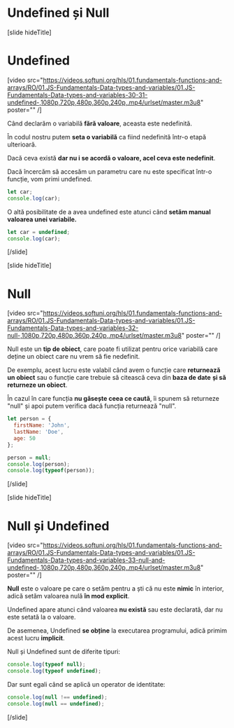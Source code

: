 # Undefined și Null

[slide hideTitle]
# Undefined

[video src="https://videos.softuni.org/hls/01.fundamentals-functions-and-arrays/RO/01.JS-Fundamentals-Data-types-and-variables/01.JS-Fundamentals-Data-types-and-variables-30-31-undefined-,1080p,720p,480p,360p,240p,.mp4/urlset/master.m3u8" poster="" /]

Când declarăm o variabilă **fără valoare**, aceasta este nedefinită.

În codul nostru putem **seta o variabilă** ca fiind nedefinită într-o etapă ulterioară.

Dacă ceva există **dar nu i se acordă o valoare, acel ceva este nedefinit**.

Dacă încercăm să accesăm un parametru care nu este specificat într-o funcție, vom primi undefined.

``` js live
let car;
console.log(car);
```

O altă posibilitate de a avea undefined este atunci când **setăm manual valoarea unei variabile.**

``` js live
let car = undefined;  
console.log(car);
```

[/slide]

[slide hideTitle]

# Null

[video src="https://videos.softuni.org/hls/01.fundamentals-functions-and-arrays/RO/01.JS-Fundamentals-Data-types-and-variables/01.JS-Fundamentals-Data-types-and-variables-32-null-,1080p,720p,480p,360p,240p,.mp4/urlset/master.m3u8" poster="" /]

Null este un **tip de obiect**, care poate fi utilizat pentru orice variabilă care deține un obiect care nu vrem să fie nedefinit.

De exemplu, acest lucru este valabil când avem o funcție care **returnează un obiect** sau o funcție care trebuie să citească ceva din **baza de date** **și să returneze un obiect**.

În cazul în care funcția **nu găsește ceea ce caută**, îi spunem să returneze "null" și apoi putem verifica dacă funcția returnează "null". 

``` js live
let person = {
  firstName: 'John',
  lastName: 'Doe',
  age: 50
};

person = null;
console.log(person);
console.log(typeof(person));

```
[/slide]

[slide hideTitle]

# Null și Undefined

[video src="https://videos.softuni.org/hls/01.fundamentals-functions-and-arrays/RO/01.JS-Fundamentals-Data-types-and-variables/01.JS-Fundamentals-Data-types-and-variables-33-null-and-undefined-,1080p,720p,480p,360p,240p,.mp4/urlset/master.m3u8" poster="" /]

**Null** este o valoare pe care o setăm pentru a ști că nu este **nimic** în interior, adică setăm valoarea nulă **în mod explicit**.

Undefined apare atunci când valoarea **nu există** sau este declarată, dar nu este setată la o valoare.

De asemenea, Undefined **se obține** la executarea programului, adică primim acest lucru **implicit**.

Null și Undefined sunt de diferite tipuri:

``` js live
console.log(typeof null);
console.log(typeof undefined);
```

Dar sunt egali când se aplică un operator de identitate:

``` js live
console.log(null !== undefined);
console.log(null == undefined);
```

[/slide]
